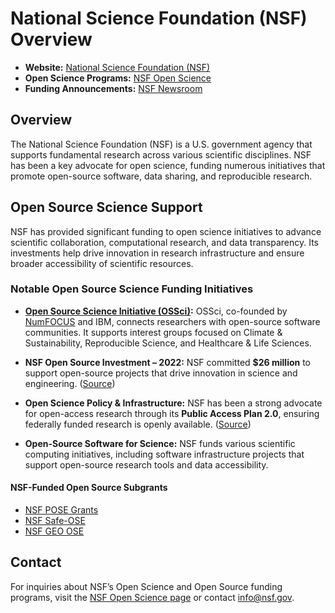 # National Science Foundation (NSF) Overview

- **Website:** [National Science Foundation (NSF)](https://www.nsf.gov/)
- **Open Science Programs:** [NSF Open Science](https://new.nsf.gov/open-science)
- **Funding Announcements:** [NSF Newsroom](https://new.nsf.gov/news)

## Overview

The National Science Foundation (NSF) is a U.S. government agency that supports fundamental research across various scientific disciplines. NSF has been a key advocate for open science, funding numerous initiatives that promote open-source software, data sharing, and reproducible research.

## Open Source Science Support

NSF has provided significant funding to open science initiatives to advance scientific collaboration, computational research, and data transparency. Its investments help drive innovation in research infrastructure and ensure broader accessibility of scientific resources.

### Notable Open Source Science Funding Initiatives

- **[Open Source Science Initiative (OSSci)](https://sustainoss.org/academic-map/organizations/OSSci.html):** OSSci, co-founded by [NumFOCUS](https://sustainoss.org/academic-map/organizations/numfocus.html) and IBM, connects researchers with open-source software communities. It supports interest groups focused on Climate & Sustainability, Reproducible Science, and Healthcare & Life Sciences.

- **NSF Open Source Investment – 2022:** NSF committed **$26 million** to support open-source projects that drive innovation in science and engineering. ([Source](https://new.nsf.gov/tip/updates/nsf-invests-over-26m-open-source-projects))

- **Open Science Policy & Infrastructure:** NSF has been a strong advocate for open-access research through its **Public Access Plan 2.0**, ensuring federally funded research is openly available. ([Source](https://new.nsf.gov/open-science))

- **Open-Source Software for Science:** NSF funds various scientific computing initiatives, including software infrastructure projects that support open-source research tools and data accessibility.

#### **NSF-Funded Open Source Subgrants**  
- [NSF POSE Grants](./nsf-grants/pose.md)  
- [NSF Safe-OSE](./nsf-grants/safe-ose.md)  
- [NSF GEO OSE](./nsf-grants/geo-ose.md)  

## Contact

For inquiries about NSF’s Open Science and Open Source funding programs, visit the [NSF Open Science page](https://new.nsf.gov/open-science) or contact [info@nsf.gov](mailto:info@nsf.gov).
